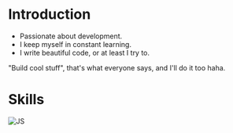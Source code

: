 # Introduction

- Passionate about development.
- I keep myself in constant learning.
- I write beautiful code, or at least I try to.

"Build cool stuff", that's what everyone says, and I'll do it too haha.

# Skills

![JS]({https://img.shields.io/badge/JavaScript-323330?style=for-the-badge&logo=javascript&logoColor=F7DF1E})
